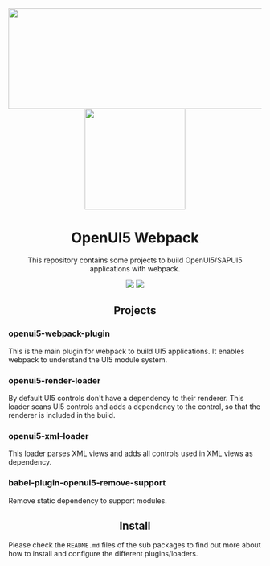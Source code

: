<div align="center">
  <a href="http://openui5.org">
    <img width="571" height="200"
      src="http://openui5.org/images/OpenUI5_new_big_side.png">
  </a>
  <a href="https://github.com/webpack/webpack">
    <img width="200" height="200"
      src="https://webpack.js.org/assets/icon-square-big.svg">
  </a>
  <h1>OpenUI5 Webpack</h1>
  <p>This repository contains some projects to build OpenUI5/SAPUI5 applications with webpack.</p>
</div>

<p align="center">
  <a href="https://www.npmjs.com/package/openui5-webpack-plugin"><img src="https://img.shields.io/npm/v/openui5-webpack-plugin.svg?style=flat-square"></a>
  <a href="https://travis-ci.org/cevou/openui5-webpack-plugin"><img src="https://img.shields.io/travis/cevou/openui5-webpack/master.svg?style=flat-square"></a>
</p>

<h2 align="center">Projects</h2>

### openui5-webpack-plugin

This is the main plugin for webpack to build UI5 applications. It enables webpack to understand the UI5 module system.

### openui5-render-loader

By default UI5 controls don't have a dependency to their renderer. This loader scans UI5 controls and adds a dependency
to the control, so that the renderer is included in the build.

### openui5-xml-loader

This loader parses XML views and adds all controls used in XML views as dependency.

### babel-plugin-openui5-remove-support

Remove static dependency to support modules.

<h2 align="center">Install</h2>

Please check the `README.md` files of the sub packages to find out more about how to install and configure the 
different plugins/loaders. 
